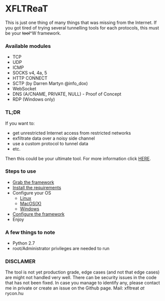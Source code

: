 # XFLTReaT #
This is just one thing of many things that was missing from the Internet. If you got tired of trying several tunnelling tools for each protocols, this must be your ~~tool~~^W framework.

### Available modules ###

* TCP
* UDP
* ICMP
* SOCKS v4, 4a, 5
* HTTP CONNECT
* SCTP (by Darren Martyn @info_dox)
* WebSocket
* DNS (A/CNAME, PRIVATE, NULL) - Proof of Concept
* RDP (Windows only)

### TL;DR ###

If you want to: 
* get unrestricted Internet access from restricted networks
* exfiltrate data over a noisy side channel
* use a custom protocol to tunnel data
* etc.

Then this could be your ultimate tool.
For more information click [HERE](https://github.com/earthquake/XFLTReaT/wiki/The-Framework).

### Steps to use ###
* [Grab the framework](https://github.com/earthquake/XFLTReaT/wiki/Installation)
* [Install the requirements](https://github.com/earthquake/XFLTReaT/wiki/Installation)
* Configure your OS
    * [Linux](https://github.com/earthquake/XFLTReaT/wiki/Linux)
    * [MacOS(X)](https://github.com/earthquake/XFLTReaT/wiki/MacOS(X))
    * [Windows](https://github.com/earthquake/XFLTReaT/wiki/Windows)
* [Configure the framework](https://github.com/earthquake/XFLTReaT/wiki/Configuration)
* Enjoy

### A few things to note ###
* Python 2.7
* root/Administrator privileges are needed to run

### DISCLAMER ###
The tool is not yet production grade, edge cases (and not that edge cases) are might not handled very well. There can be security issues in the code that has not been fixed. In case you manage to identify any, please contact me in private or create an issue on the Github page. 
Mail: xfltreat _at_ rycon.hu

